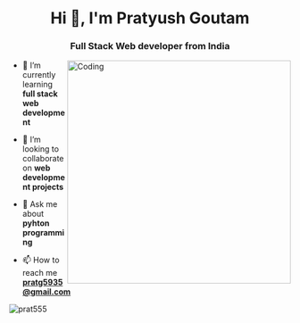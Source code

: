 <h1 align="center">Hi 👋, I'm Pratyush Goutam</h1>
<h3 align="center">Full Stack Web developer from India</h3>
<img img align="right" alt="Coding" width="400" src="https://cdn.dribbble.com/users/1162077/screenshots/3848914/programmer.gif">

- 🌱 I’m currently learning **full stack web development**

- 👯 I’m looking to collaborate on **web development projects**

- 💬 Ask me about **pyhton programming**

- 📫 How to reach me **pratg5935@gmail.com**

<p><img align="center" src="https://github-readme-stats.vercel.app/api/top-langs?username=prat555&show_icons=true&locale=en&layout=compact" alt="prat555" /></p>

